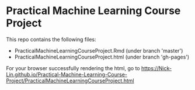 # Practical Machine Learning Course Project
This repo contains the following files:
- PracticalMachineLearningCourseProject.Rmd (under branch 'master')
- PracticalMachineLearningCourseProject.html (under branch 'gh-pages')

For your browser successfully rendering the html, go to https://Nick-Lin.github.io/Practical-Machine-Learning-Course-Project/PracticalMachineLearningCourseProject.html
